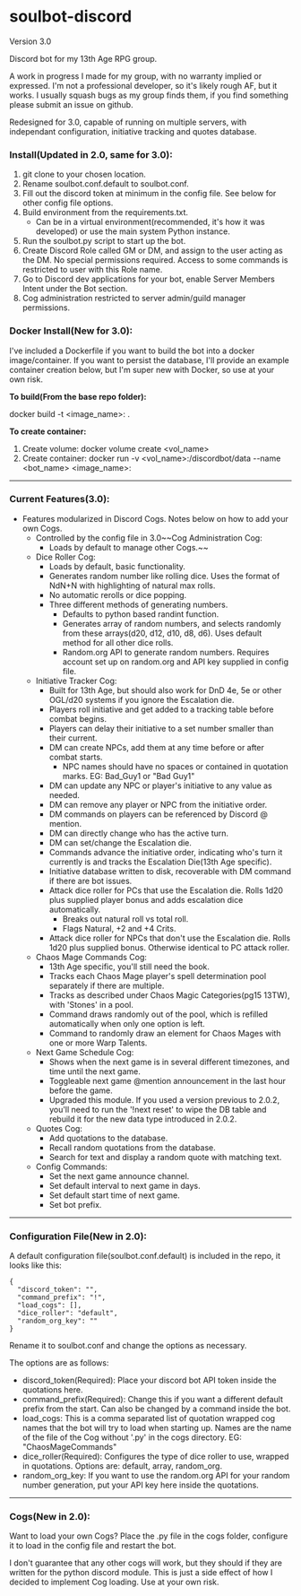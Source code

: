 # soulbot-discord
Version 3.0

Discord bot for my 13th Age RPG group.

A work in progress I made for my group, with no warranty implied or expressed.  I'm not a professional developer, so it's likely rough AF, but it works.  I usually squash bugs as my group finds them, if you find something please submit an issue on github.

Redesigned for 3.0, capable of running on multiple servers, with independant configuration, initiative tracking and quotes database.

### Install(Updated in 2.0, same for 3.0):
1) git clone to your chosen location.
2) Rename soulbot.conf.default to soulbot.conf.
3) Fill out the discord token at minimum in the config file.  See below for other config file options.
4) Build environment from the requirements.txt.
    - Can be in a virtual environment(recommended, it's how it was developed) or use the main system Python instance.
5) Run the soulbot.py script to start up the bot.
6) Create Discord Role called GM or DM, and assign to the user acting as the DM.  No special permissions required.  Access to some commands is restricted to user with this Role name.
7) Go to Discord dev applications for your bot, enable Server Members Intent under the Bot section.
7) Cog administration restricted to server admin/guild manager permissions.  

### Docker Install(New for 3.0):
I've included a Dockerfile if you want to build the bot into a docker image/container.  If you want to persist the database, I'll provide an example container creation below, but I'm super new with Docker, so use at your own risk.

__To build(From the base repo folder):__

docker build -t <image_name>:<tag> .

__To create container:__
1) Create volume: docker volume create <vol_name>
2) Create container: docker run -v <vol_name>:/discordbot/data --name <bot_name> <image_name>:<tag> 

---  
### Current Features(3.0):
- Features modularized in Discord Cogs.  Notes below on how to add your own Cogs.
    - Controlled by the config file in 3.0~~Cog Administration Cog:
        - Loads by default to manage other Cogs.~~
    - Dice Roller Cog:
        - Loads by default, basic functionality.
        - Generates random number like rolling dice. Uses the format of NdN+N with highlighting of natural max rolls.  
        - No automatic rerolls or dice popping.
        - Three different methods of generating numbers.
            - Defaults to python based randint function.
            - Generates array of random numbers, and selects randomly from these arrays(d20, d12, d10, d8, d6).  Uses default method for all other dice rolls.
            - Random.org API to generate random numbers.  Requires account set up on random.org and API key supplied in config file.
    - Initiative Tracker Cog:  
        - Built for 13th Age, but should also work for DnD 4e, 5e or other OGL/d20 systems if you ignore the Escalation die.
        - Players roll initiative and get added to a tracking table before combat begins.
        - Players can delay their initiative to a set number smaller than their current.
        - DM can create NPCs, add them at any time before or after combat starts.
            - NPC names should have no spaces or contained in quotation marks. EG: Bad_Guy1 or "Bad Guy1"
        - DM can update any NPC or player's initiative to any value as needed.
        - DM can remove any player or NPC from the initiative order.
        - DM commands on players can be referenced by Discord @ mention.
        - DM can directly change who has the active turn.   
        - DM can set/change the Escalation die.
        - Commands advance the initiative order, indicating who's turn it currently is and tracks the Escalation Die(13th Age specific).
        - Initiative database written to disk, recoverable with DM command if there are bot issues.
        - Attack dice roller for PCs that use the Escalation die.  Rolls 1d20 plus supplied player bonus and adds escalation dice automatically.
            - Breaks out natural roll vs total roll.
            - Flags Natural, +2 and +4 Crits.
        - Attack dice roller for NPCs that don't use the Escalation die.  Rolls 1d20 plus supplied bonus.  Otherwise identical to PC attack roller.
    - Chaos Mage Commands Cog:
        - 13th Age specific, you'll still need the book.
        - Tracks each Chaos Mage player's spell determination pool separately if there are multiple.
        - Tracks as described under Chaos Magic Categories(pg15 13TW), with 'Stones' in a pool.  
        - Command draws randomly out of the pool, which is refilled automatically when only one option is left.
        - Command to randomly draw an element for Chaos Mages with one or more Warp Talents.
    - Next Game Schedule Cog:
        - Shows when the next game is in several different timezones, and time until the next game.
        - Toggleable next game @mention announcement in the last hour before the game.
        - Upgraded this module. If you used a version previous to 2.0.2, you'll need to run the '!next reset' to wipe
          the DB table and rebuild it for the new data type introduced in 2.0.2.
    - Quotes Cog:
        - Add quotations to the database.
        - Recall random quotations from the database.
        - Search for text and display a random quote with matching text.
    - Config Commands:
      - Set the next game announce channel.
      - Set default interval to next game in days.
      - Set default start time of next game.
      - Set bot prefix.
---
### Configuration File(New in 2.0):

A default configuration file(soulbot.conf.default) is included in the repo, it looks like this:
```
{
  "discord_token": "",
  "command_prefix": "!",
  "load_cogs": [],
  "dice_roller": "default",
  "random_org_key": ""
}
```
Rename it to soulbot.conf and change the options as necessary.

The options are as follows:
- discord_token(Required): Place your discord bot API token inside the quotations here.
- command_prefix(Required): Change this if you want a different default prefix from the start.  Can also be changed by a command inside the bot.
- load_cogs: This is a comma separated list of quotation wrapped cog names that the bot will try to load when starting up.  Names are the name of the file of the Cog without '.py' in the cogs directory.  EG: "ChaosMageCommands"
- dice_roller(Required): Configures the type of dice roller to use, wrapped in quotations.  Options are: default, array, random_org.
- random_org_key: If you want to use the random.org API for your random number generation, put your API key here inside the quotations. 

---
### Cogs(New in 2.0):

Want to load your own Cogs?  Place the .py file in the cogs folder, configure it to load in the config file and restart the bot.  

I don't guarantee that any other cogs will work, but they should if they are written for the python discord module.  This is just a side effect of how I decided to implement Cog loading.  Use at your own risk.  
